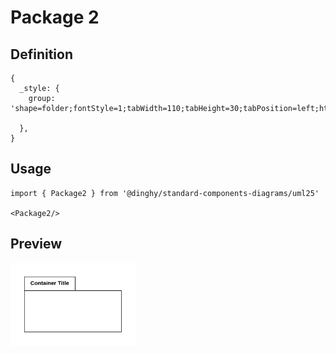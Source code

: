 # Package 2

## Definition

```
{
  _style: {
    group: 'shape=folder;fontStyle=1;tabWidth=110;tabHeight=30;tabPosition=left;html=1;boundedLbl=1;labelInHeader=1;container=1;collapsible=0;recursiveResize=0;whiteSpace=wrap;',
    
  },
}
```

## Usage

```
import { Package2 } from '@dinghy/standard-components-diagrams/uml25'

<Package2/>
```

## Preview

<img src="./package-2.png" width="200"/>

